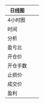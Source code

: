 | 日线图   |      |      |
| -------- | ---- | ---- |
| 4小时图  |      |      |
| 时间     |      |      |
| 分析     |      |      |
| 盈亏比   |      |      |
| 开仓价   |      |      |
| 开仓手数 |      |      |
| 止损价   |      |      |
| 成交价   |      |      |
| 盈利     |      |      |

